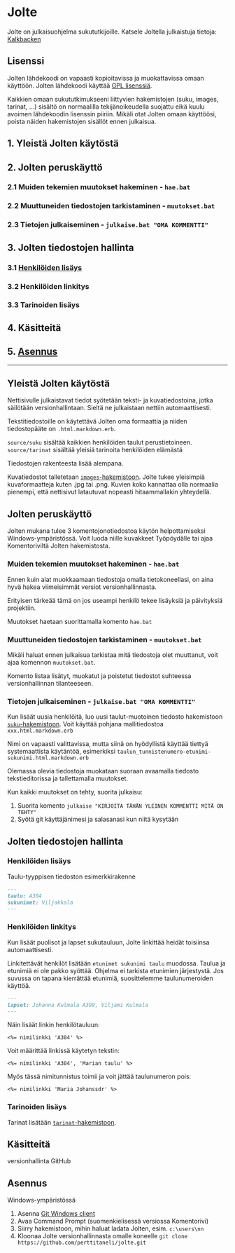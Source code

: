 # Jolte
Jolte on julkaisuohjelma sukututkijoille. Katsele Joltella julkaistuja tietoja: [Kalkbacken](http://perttitaneli.github.io/jolte/)


## Lisenssi

Jolten lähdekoodi on vapaasti kopioitavissa ja muokattavissa omaan käyttöön. Jolten lähdekoodi käyttää [GPL lisenssiä](https://fi.wikipedia.org/wiki/GNU_General_Public_License).

Kaikkien omaan sukututkimukseeni liittyvien hakemistojen (suku, images, tarinat, ...) sisältö on normaalilla tekijänoikeudella suojattu eikä kuulu avoimen lähdekoodin lisenssin piiriin. Mikäli otat Jolten omaan käyttöösi, poista näiden hakemistojen sisällöt ennen julkaisua.

## 1. Yleistä Jolten käytöstä
## 2. Jolten peruskäyttö
### 2.1 Muiden tekemien muutokset hakeminen - `hae.bat`
### 2.2 Muuttuneiden tiedostojen tarkistaminen - `muutokset.bat`
### 2.3 Tietojen julkaiseminen - `julkaise.bat "OMA KOMMENTTI"`
## 3. Jolten tiedostojen hallinta
### 3.1 [Henkilöiden lisäys](https://github.com/perttitaneli/jolte/tree/master#henkilöiden-lisäys)
### 3.2 Henkilöiden linkitys
### 3.3 Tarinoiden lisäys
## 4. Käsitteitä
## 5. [Asennus](https://github.com/perttitaneli/jolte/tree/master#asennus)

-----------------------------------------

## Yleistä Jolten käytöstä

Nettisivulle julkaistavat tiedot syötetään teksti- ja kuvatiedostoina, jotka säilötään versionhallintaan. Sieltä ne julkaistaan nettiin automaattisesti.

Tekstitiedostoille on käytettävä Jolten oma formaattia ja niiden tiedostopääte on `.html.markdown.erb`.

`source/suku` sisältää kaikkien henkilöiden taulut perustietoineen.
`source/tarinat` sisältää yleisiä tarinoita henkilöiden elämästä

Tiedostojen rakenteesta lisää alempana.

Kuvatiedostot talletetaan [`images`-hakemistoon](https://github.com/perttitaneli/jolte/tree/master/source/images). Jolte tukee yleisimpiä  kuvaformaatteja kuten .jpg tai .png. Kuvien koko kannattaa olla normaalia pienempi, että nettisivut latautuvat nopeasti hitaammallakin yhteydellä.


## Jolten peruskäyttö

Jolten mukana tulee 3 komentojonotiedostoa käytön helpottamiseksi Windows-ympäristössä. Voit luoda niille kuvakkeet Työpöydälle tai ajaa Komentoriviltä Jolten hakemistosta.

### Muiden tekemien muutokset hakeminen - `hae.bat`

Ennen kuin alat muokkaamaan tiedostoja omalla tietokoneellasi, on aina hyvä hakea viimeisimmät versiot versionhallinnasta.

Erityisen tärkeää tämä on jos  useampi henkilö tekee lisäyksiä ja päivityksiä projektiin.

Muutokset haetaan suorittamalla komento `hae.bat`


### Muuttuneiden tiedostojen tarkistaminen - `muutokset.bat`

Mikäli haluat ennen julkaisua tarkistaa mitä tiedostoja olet muuttanut, voit ajaa komennon `muutokset.bat`.

Komento listaa lisätyt, muokatut ja poistetut tiedostot suhteessa versionhallinnan tilanteeseen.


### Tietojen julkaiseminen - `julkaise.bat "OMA KOMMENTTI"`

Kun lisäät uusia henkilöitä, luo uusi taulut-muotoinen tiedosto hakemistoon [`suku`-hakemistoon](https://github.com/perttitaneli/jolte/tree/master/source/suku). Voit käyttää pohjana mallitiedostoa `xxx.html.markdown.erb`

Nimi on vapaasti valittavissa, mutta siinä on hyödyllistä käyttää tiettyä systemaattista käytäntöä, esimerkiksi `taulun_tunnistenumero-etunimi-sukunimi.html.markdown.erb`

Olemassa olevia tiedostoja muokataan suoraan avaamalla tiedosto tekstieditorissa ja tallettamalla muutokset.

Kun kaikki muutokset on tehty, suorita julkaisu:
1. Suorita komento `julkaise "KIRJOITA TÄHÄN YLEINEN KOMMENTTI MITÄ ON TEHTY"`
2. Syötä git käyttäjänimesi ja salasanasi kun niitä kysytään


## Jolten tiedostojen hallinta

### Henkilöiden lisäys

Taulu-tyyppisen tiedoston esimerkkirakenne

```markdown
---
taulu: A304
sukunimet: Viljakkala
---
```

### Henkilöiden linkitys

Kun lisäät puolisot ja lapset sukutauluun, Jolte linkittää heidät toisiinsa automaattisesti.

Linkitettävät henkilöt lisätään `etunimet sukunimi taulu` muodossa. Taulua ja etunimiä ei ole pakko syöttää.
Ohjelma ei tarkista etunimien järjestystä. Jos suvussa on tapana kierrättää etunimiä, suosittelemme taulunumeroiden käyttöä.

```markdown
---
lapset: Johanna Kulmala A399, Viljami Kulmala
---
```

Näin lisäät linkin henkilötauluun:

```erb
<%= nimilinkki 'A304' %>
```

Voit määrittää linkissä käytetyn tekstin:

```erb
<%= nimilinkki 'A304', 'Marian taulu' %>
```

Myös tässä nimitunnistus toimii ja voit jättää taulunumeron pois:

```erb
<%= nimilinkki 'Maria Johanssdr' %>
```

### Tarinoiden lisäys

Tarinat lisätään [`tarinat`-hakemistoon](https://github.com/perttitaneli/jolte/tree/master/source/tarinat).


## Käsitteitä

versionhallinta GitHub


## Asennus

Windows-ympäristössä

1. Asenna [Git Windows client](https://git-scm.com/download/win)
2. Avaa Command Prompt (suomenkielisessä versiossa Komentorivi)
3. Siirry hakemistoon, mihin haluat ladata Jolten, esim. `c:\users\nn`
4. Kloonaa Jolte versionhallinnasta omalle koneelle `git clone https://github.com/perttitaneli/jolte.git`
